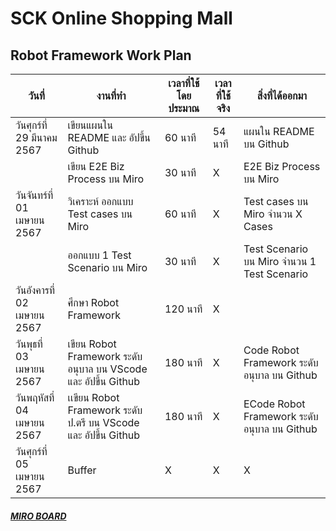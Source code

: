 # SCK Online Shopping Mall 
## Robot Framework Work Plan


| วันที่| งานที่ทำ | เวลาที่ใช้โดยประมาณ | เวลาที่ใช้จริง |สิ่งที่ได้ออกมา
|-----------|-------|----------------------------|-------------|--------|
| วันศุกร์ที่ 29 มีนาคม 2567 | เขียนแผนใน README และ อัปขึ้น Github | 60 นาที | 54 นาที| แผนใน README บน Github |
| | เขียน E2E Biz Process บน Miro | 30 นาที | X | E2E Biz Process บน Miro |
| วันจันทร์ที่ 01 เมษายน 2567| วิเคราะห์ ออกแบบ Test cases บน Miro  | 60 นาที | X | Test cases บน Miro จำนวน X Cases |
| | ออกแบบ 1 Test Scenario บน Miro | 30 นาที | X | Test Scenario บน Miro จำนวน 1 Test Scenario |
| วันอังคารที่ 02 เมษายน 2567 | ศึกษา Robot Framework | 120 นาที | X |  |
| วันพุธที่ 03 เมษายน 2567| เขียน Robot Framework ระดับอนุบาล บน VScode และ อัปขึ้น Github | 180 นาที | X |  Code Robot Framework ระดับอนุบาล บน Github |
| วันพฤหัสที่ 04 เมษายน 2567 | เเขียน Robot Framework ระดับ ป.ตรี บน VScode และ อัปขึ้น Github | 180 นาที | X | ECode Robot Framework ระดับอนุบาล บน Github |
| วันศุกร์ที่ 05 เมษายน 2567 | Buffer | X | X | X |


##### [MIRO BOARD](https://miro.com/app/board/uXjVKcyxM6s=/?moveToWidget=3458764583882438673&cot=14)